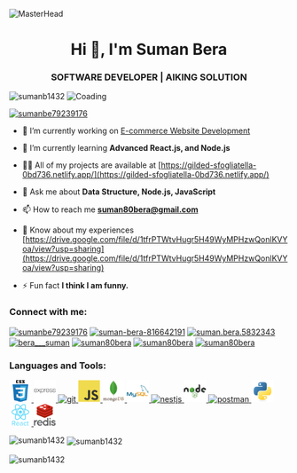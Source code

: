 ![MasterHead](https://images.prismic.io/loco-blogs/79328284-f97b-489f-924c-eb3b17e34b56_image2.png?auto=compress%2Cformat&rect=0%2C0%2C1999%2C1124&w=1920&h=1080&ar=1.91%3A1)
<h1 align="center">Hi 👋, I'm Suman Bera</h1>
<h3 align="center">SOFTWARE DEVELOPER | AIKING SOLUTION</h3>
<img align="right" alt="Coading" width="400" src="https://img.freepik.com/premium-photo/anime-boy-is-coding_1040322-5696.jpg">

<p align="left"> <img src="https://komarev.com/ghpvc/?username=sumanb1432&label=Profile%20views&color=0e75b6&style=flat" alt="sumanb1432" /> </p>

<p align="left"> <a href="https://twitter.com/sumanbe79239176" target="blank"><img src="https://img.shields.io/twitter/follow/sumanbe79239176?logo=twitter&style=for-the-badge" alt="sumanbe79239176" /></a> </p>

- 🔭 I’m currently working on [E-commerce Website Development](https://bucolic-travesseiro-f3f061.netlify.app/)

- 🌱 I’m currently learning **Advanced React.js, and Node.js**

- 👨‍💻 All of my projects are available at [https://gilded-sfogliatella-0bd736.netlify.app/](https://gilded-sfogliatella-0bd736.netlify.app/)

- 💬 Ask me about **Data Structure, Node.js, JavaScript**

- 📫 How to reach me **suman80bera@gmail.com**

- 📄 Know about my experiences [https://drive.google.com/file/d/1tfrPTWtvHugr5H49WyMPHzwQonlKVYoa/view?usp=sharing](https://drive.google.com/file/d/1tfrPTWtvHugr5H49WyMPHzwQonlKVYoa/view?usp=sharing)

- ⚡ Fun fact **I think I am funny.**

<h3 align="left">Connect with me:</h3>
<p align="left">
<a href="https://twitter.com/sumanbe79239176" target="blank"><img align="center" src="https://raw.githubusercontent.com/rahuldkjain/github-profile-readme-generator/master/src/images/icons/Social/twitter.svg" alt="sumanbe79239176" height="30" width="40" /></a>
<a href="https://linkedin.com/in/suman-bera-816642191" target="blank"><img align="center" src="https://raw.githubusercontent.com/rahuldkjain/github-profile-readme-generator/master/src/images/icons/Social/linked-in-alt.svg" alt="suman-bera-816642191" height="30" width="40" /></a>
<a href="https://fb.com/suman.bera.5832343" target="blank"><img align="center" src="https://raw.githubusercontent.com/rahuldkjain/github-profile-readme-generator/master/src/images/icons/Social/facebook.svg" alt="suman.bera.5832343" height="30" width="40" /></a>
<a href="https://instagram.com/bera___suman" target="blank"><img align="center" src="https://raw.githubusercontent.com/rahuldkjain/github-profile-readme-generator/master/src/images/icons/Social/instagram.svg" alt="bera___suman" height="30" width="40" /></a>
<a href="https://www.hackerrank.com/suman80bera" target="blank"><img align="center" src="https://raw.githubusercontent.com/rahuldkjain/github-profile-readme-generator/master/src/images/icons/Social/hackerrank.svg" alt="suman80bera" height="30" width="40" /></a>
<a href="https://www.leetcode.com/suman80bera" target="blank"><img align="center" src="https://raw.githubusercontent.com/rahuldkjain/github-profile-readme-generator/master/src/images/icons/Social/leet-code.svg" alt="suman80bera" height="30" width="40" /></a>
<a href="https://auth.geeksforgeeks.org/user/suman80bera" target="blank"><img align="center" src="https://raw.githubusercontent.com/rahuldkjain/github-profile-readme-generator/master/src/images/icons/Social/geeks-for-geeks.svg" alt="suman80bera" height="30" width="40" /></a>
</p>

<h3 align="left">Languages and Tools:</h3>
<p align="left"> <a href="https://www.w3schools.com/css/" target="_blank" rel="noreferrer"> <img src="https://raw.githubusercontent.com/devicons/devicon/master/icons/css3/css3-original-wordmark.svg" alt="css3" width="40" height="40"/> </a> <a href="https://expressjs.com" target="_blank" rel="noreferrer"> <img src="https://raw.githubusercontent.com/devicons/devicon/master/icons/express/express-original-wordmark.svg" alt="express" width="40" height="40"/> </a> <a href="https://git-scm.com/" target="_blank" rel="noreferrer"> <img src="https://www.vectorlogo.zone/logos/git-scm/git-scm-icon.svg" alt="git" width="40" height="40"/> </a> <a href="https://developer.mozilla.org/en-US/docs/Web/JavaScript" target="_blank" rel="noreferrer"> <img src="https://raw.githubusercontent.com/devicons/devicon/master/icons/javascript/javascript-original.svg" alt="javascript" width="40" height="40"/> </a> <a href="https://www.mongodb.com/" target="_blank" rel="noreferrer"> <img src="https://raw.githubusercontent.com/devicons/devicon/master/icons/mongodb/mongodb-original-wordmark.svg" alt="mongodb" width="40" height="40"/> </a> <a href="https://www.mysql.com/" target="_blank" rel="noreferrer"> <img src="https://raw.githubusercontent.com/devicons/devicon/master/icons/mysql/mysql-original-wordmark.svg" alt="mysql" width="40" height="40"/> </a> <a href="https://nestjs.com/" target="_blank" rel="noreferrer"> <img src="https://upload.wikimedia.org/wikipedia/commons/a/a8/NestJS.svg" alt="nestjs" width="40" height="40"/> </a> <a href="https://nodejs.org" target="_blank" rel="noreferrer"> <img src="https://raw.githubusercontent.com/devicons/devicon/master/icons/nodejs/nodejs-original-wordmark.svg" alt="nodejs" width="40" height="40"/> </a> <a href="https://postman.com" target="_blank" rel="noreferrer"> <img src="https://www.vectorlogo.zone/logos/getpostman/getpostman-icon.svg" alt="postman" width="40" height="40"/> </a> <a href="https://www.python.org" target="_blank" rel="noreferrer"> <img src="https://raw.githubusercontent.com/devicons/devicon/master/icons/python/python-original.svg" alt="python" width="40" height="40"/> </a> <a href="https://reactjs.org/" target="_blank" rel="noreferrer"> <img src="https://raw.githubusercontent.com/devicons/devicon/master/icons/react/react-original-wordmark.svg" alt="react" width="40" height="40"/> </a> <a href="https://redis.io" target="_blank" rel="noreferrer"> <img src="https://raw.githubusercontent.com/devicons/devicon/master/icons/redis/redis-original-wordmark.svg" alt="redis" width="40" height="40"/> </a> </p>

<p><img align="left" src="https://github-readme-stats.vercel.app/api/top-langs?username=sumanb1432&show_icons=true&locale=en&layout=compact" alt="sumanb1432" /></p>

<p>&nbsp;<img align="center" src="https://github-readme-stats.vercel.app/api?username=sumanb1432&show_icons=true&locale=en" alt="sumanb1432" /></p>

<p><img align="center" src="https://github-readme-streak-stats.herokuapp.com/?user=sumanb1432&" alt="sumanb1432"/></p>

